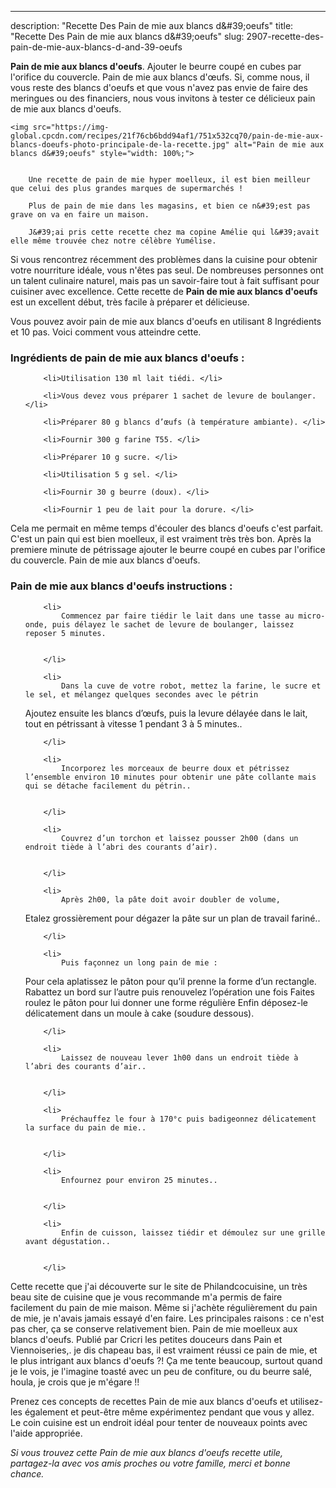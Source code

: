 ---
description: "Recette Des Pain de mie aux blancs d&amp;#39;oeufs"
title: "Recette Des Pain de mie aux blancs d&amp;#39;oeufs"
slug: 2907-recette-des-pain-de-mie-aux-blancs-d-and-39-oeufs

<p>
	<strong>Pain de mie aux blancs d&#39;oeufs</strong>. 
	Ajouter le beurre coupé en cubes par l&#39;orifice du couvercle. Pain de mie aux blancs d&#39;œufs. Si, comme nous, il vous reste des blancs d&#39;oeufs et que vous n&#39;avez pas envie de faire des meringues ou des financiers, nous vous invitons à tester ce délicieux pain de mie aux blancs d&#39;oeufs.
</p>
<p>
	
	<img src="https://img-global.cpcdn.com/recipes/21f76cb6bdd94af1/751x532cq70/pain-de-mie-aux-blancs-doeufs-photo-principale-de-la-recette.jpg" alt="Pain de mie aux blancs d&#39;oeufs" style="width: 100%;">
	
	
		Une recette de pain de mie hyper moelleux, il est bien meilleur que celui des plus grandes marques de supermarchés !
	
		Plus de pain de mie dans les magasins, et bien ce n&#39;est pas grave on va en faire un maison.
	
		J&#39;ai pris cette recette chez ma copine Amélie qui l&#39;avait elle même trouvée chez notre célèbre Yumélise.
	
</p>

Si vous rencontrez récemment des problèmes dans la cuisine pour obtenir votre nourriture idéale, vous n'êtes pas seul. De nombreuses personnes ont un talent culinaire naturel, mais pas un savoir-faire tout à fait suffisant pour cuisiner avec excellence. Cette recette de <strong> Pain de mie aux blancs d&#39;oeufs </strong> est un excellent début, très facile à préparer et délicieuse.

<!--inarticleads1-->

Vous pouvez avoir pain de mie aux blancs d&#39;oeufs en utilisant 8 Ingrédients et 10 pas. Voici comment vous atteindre cette.

<h3>Ingrédients de pain de mie aux blancs d&#39;oeufs :</h3>

<ol>
	
		<li>Utilisation 130 ml lait tiédi. </li>
	
		<li>Vous devez vous préparer 1 sachet de levure de boulanger. </li>
	
		<li>Préparer 80 g blancs d’œufs (à température ambiante). </li>
	
		<li>Fournir 300 g farine T55. </li>
	
		<li>Préparer 10 g sucre. </li>
	
		<li>Utilisation 5 g sel. </li>
	
		<li>Fournir 30 g beurre (doux). </li>
	
		<li>Fournir 1 peu de lait pour la dorure. </li>
	
</ol>

Cela me permait en même temps d&#39;écouler des blancs d&#39;oeufs c&#39;est parfait. C&#39;est un pain qui est bien moelleux, il est vraiment très très bon. Après la premiere minute de pétrissage ajouter le beurre coupé en cubes par l&#39;orifice du couvercle. Pain de mie aux blancs d&#39;oeufs. 

<!--inarticleads2-->

<h3>Pain de mie aux blancs d&#39;oeufs instructions :</h3>

<ol>
	
		<li>
			Commencez par faire tiédir le lait dans une tasse au micro-onde, puis délayez le sachet de levure de boulanger, laissez reposer 5 minutes.
			
			
		</li>
	
		<li>
			Dans la cuve de votre robot, mettez la farine, le sucre et le sel, et mélangez quelques secondes avec le pétrin
Ajoutez ensuite les blancs d’œufs, puis la levure délayée dans le lait, tout en pétrissant à vitesse 1 pendant 3 à 5 minutes..
			
			
		</li>
	
		<li>
			Incorporez les morceaux de beurre doux et pétrissez l’ensemble environ 10 minutes pour obtenir une pâte collante mais qui se détache facilement du pétrin..
			
			
		</li>
	
		<li>
			Couvrez d’un torchon et laissez pousser 2h00 (dans un endroit tiède à l’abri des courants d’air).
			
			
		</li>
	
		<li>
			Après 2h00, la pâte doit avoir doubler de volume,
Etalez grossièrement pour dégazer la pâte sur un plan de travail fariné..
			
			
		</li>
	
		<li>
			Puis façonnez un long pain de mie :
Pour cela aplatissez le pâton pour qu’il prenne la forme d’un rectangle.
Rabattez un bord sur l’autre puis renouvelez l’opération une fois
Faites roulez le pâton pour lui donner une forme régulière
Enfin déposez-le délicatement dans un moule à cake (soudure dessous).
			
			
		</li>
	
		<li>
			Laissez de nouveau lever 1h00 dans un endroit tiède à l’abri des courants d’air..
			
			
		</li>
	
		<li>
			Préchauffez le four à 170°c puis badigeonnez délicatement la surface du pain de mie..
			
			
		</li>
	
		<li>
			Enfournez pour environ 25 minutes..
			
			
		</li>
	
		<li>
			Enfin de cuisson, laissez tiédir et démoulez sur une grille avant dégustation..
			
			
		</li>
	
</ol>

Cette recette que j&#39;ai découverte sur le site de Philandcocuisine, un très beau site de cuisine que je vous recommande m&#39;a permis de faire facilement du pain de mie maison. Même si j&#39;achète régulièrement du pain de mie, je n&#39;avais jamais essayé d&#39;en faire. Les principales raisons : ce n&#39;est pas cher, ça se conserve relativement bien. Pain de mie moelleux aux blancs d&#39;oeufs. Publié par Cricri les petites douceurs dans Pain et Viennoiseries,. je dis chapeau bas, il est vraiment réussi ce pain de mie, et le plus intrigant aux blancs d&#39;oeufs ?! Ça me tente beaucoup, surtout quand je le vois, je l&#39;imagine toasté avec un peu de confiture, ou du beurre salé, houla, je crois que je m&#39;égare !! 

<!--inarticleads1-->

<p>
Prenez ces concepts de recettes Pain de mie aux blancs d&#39;oeufs et utilisez-les également et peut-être même expérimentez pendant que vous y allez. Le coin cuisine est un endroit idéal pour tenter de nouveaux points avec l'aide appropriée.
</p>

<p>
<i>Si vous trouvez cette Pain de mie aux blancs d&#39;oeufs recette utile, partagez-la avec vos amis proches ou votre famille, merci et bonne chance.</i>
</p>

